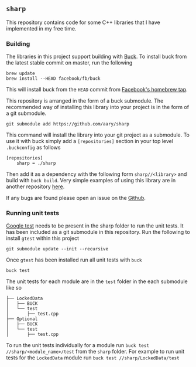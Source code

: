 `sharp`
-------

This repository contains code for some C++ libraries that I have implemented
in my free time.

### Building

The libraries in this project support building with
[Buck](https://buckbuild.com).  To install buck from the latest stable commit
on master, run the following

```
brew update
brew install --HEAD facebook/fb/buck
```

This will install buck from the `HEAD` commit from [Facebook's homebrew
tap](https://github.com/facebook/homebrew-fb).

This repository is arranged in the form of a buck submodule.  The recommended
way of installing this library into your project is in the form of a git
submodule.

```
git submodule add https://github.com/aary/sharp
```

This command will install the library into your git project as a submodule.
To use it with buck simply add a `[repositories]` section in your top level
`.buckconfig` as follows

```
[repositories]
    sharp = ./sharp
```

Then add it as a dependency with the following form `sharp//<library>` and
build with `buck build`.  Very simple examples of using this library are in
another repository [here](https://github.com/aary/sharp-example).

If any bugs are found please open an issue on the
[Github](https://github.com/aary/sharp).

### Running unit tests

[Google test](https://github.com/google/googletest) needs to be present in the
sharp folder to run the unit tests.  It has been included as a git submodule
in this repository.  Run the following to install `gtest` within this project
```
git submodule update --init --recursive
```

Once `gtest` has been installed run all unit tests with `buck`
```
buck test
```

The unit tests for each module are in the `test` folder in the each submodule
like so

```
├── LockedData
│   ├── BUCK
│   └── test
│       ├── test.cpp
├── Optional
│   ├── BUCK
│   └── test
│       ├── test.cpp
```

To run the unit tests individually for a module run
`buck test //sharp/<module_name>/test` from the `sharp` folder.  For example
to run unit tests for the `LockedData` module run `buck test
//sharp/LockedData/test`
